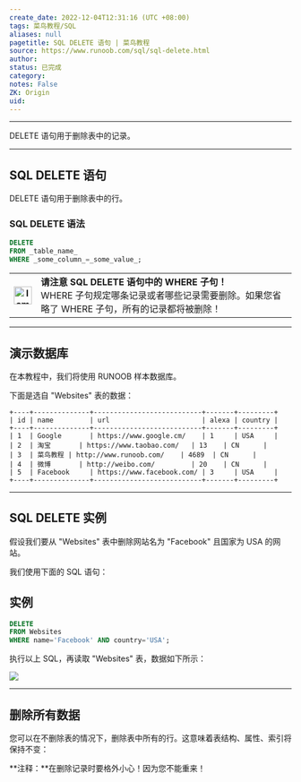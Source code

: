 ```yaml
---
create_date: 2022-12-04T12:31:16 (UTC +08:00)
tags: 菜鸟教程/SQL
aliases: null
pagetitle: SQL DELETE 语句 | 菜鸟教程
source: https://www.runoob.com/sql/sql-delete.html
author: 
status: 已完成
category: 
notes: False
ZK: Origin
uid: 
---
```


___

DELETE 语句用于删除表中的记录。

___

## SQL DELETE 语句

DELETE 语句用于删除表中的行。

### SQL DELETE 语法

```sql
DELETE 
FROM _table_name_  
WHERE _some_column_=_some_value_;
```
  

<table><tbody><tr><th><img decoding="async" src="https://www.runoob.com/images/lamp.jpg" width="32" height="32" alt="lamp"></th><td><strong>请注意 SQL DELETE 语句中的 WHERE 子句！</strong><br>WHERE 子句规定哪条记录或者哪些记录需要删除。如果您省略了 WHERE 子句，所有的记录都将被删除！</td></tr></tbody></table>

  

___

## 演示数据库

在本教程中，我们将使用 RUNOOB 样本数据库。

下面是选自 "Websites" 表的数据：

```
+----+--------------+---------------------------+-------+---------+
| id | name         | url                       | alexa | country |
+----+--------------+---------------------------+-------+---------+
| 1  | Google       | https://www.google.cm/    | 1     | USA     |
| 2  | 淘宝       | https://www.taobao.com/   | 13    | CN      |
| 3  | 菜鸟教程 | http://www.runoob.com/    | 4689  | CN      |
| 4  | 微博       | http://weibo.com/         | 20    | CN      |
| 5  | Facebook     | https://www.facebook.com/ | 3     | USA     |
+----+--------------+---------------------------+-------+---------+
```

  

___

## SQL DELETE 实例

假设我们要从 "Websites" 表中删除网站名为 "Facebook" 且国家为 USA 的网站。

我们使用下面的 SQL 语句：

## 实例

```sql
DELETE 
FROM Websites 
WHERE name='Facebook' AND country='USA';
```



执行以上 SQL，再读取 "Websites" 表，数据如下所示：

![](https://www.runoob.com/wp-content/uploads/2013/09/BD5EFB9A-2A65-4AF8-81F3-022E051811DC.jpg)

___

## 删除所有数据

您可以在不删除表的情况下，删除表中所有的行。这意味着表结构、属性、索引将保持不变：

**注释：**在删除记录时要格外小心！因为您不能重来！
